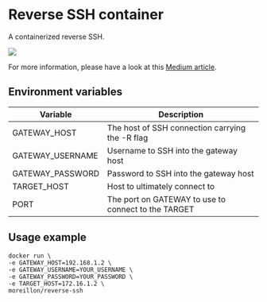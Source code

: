 # Reverse SSH container

A containerized reverse SSH.

![](https://img.maximemoreillon.com/images/619a68e79a075f0b645a067e)

For more information, please have a look at this [Medium article](https://moreillon.medium.com/ssh-reverse-shells-5094d9be2094).

## Environment variables
| Variable  | Description |
| --- | --- |
| GATEWAY_HOST | The host of SSH connection carrying the -R flag |
| GATEWAY_USERNAME | Username to SSH into the gateway host |
| GATEWAY_PASSWORD | Password to SSH into the gateway host |
| TARGET_HOST | Host to ultimately connect to |
| PORT | The port on GATEWAY to use to connect to the TARGET |

## Usage example
```
docker run \
-e GATEWAY_HOST=192.168.1.2 \
-e GATEWAY_USERNAME=YOUR_USERNAME \
-e GATEWAY_PASSWORD=YOUR_PASSWORD \
-e TARGET_HOST=172.16.1.2 \
moreillon/reverse-ssh
```
